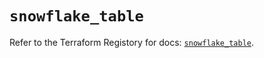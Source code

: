 # `snowflake_table`

Refer to the Terraform Registory for docs: [`snowflake_table`](https://www.terraform.io/docs/providers/snowflake/r/table).
